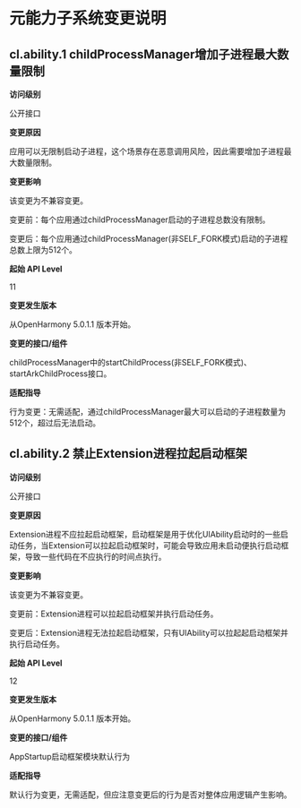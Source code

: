 # 元能力子系统变更说明

## cl.ability.1 childProcessManager增加子进程最大数量限制

**访问级别**

公开接口

**变更原因**

应用可以无限制启动子进程，这个场景存在恶意调用风险，因此需要增加子进程最大数量限制。

**变更影响**

该变更为不兼容变更。

变更前：每个应用通过childProcessManager启动的子进程总数没有限制。

变更后：每个应用通过childProcessManager(非SELF_FORK模式)启动的子进程总数上限为512个。

**起始 API Level**

11

**变更发生版本**

从OpenHarmony 5.0.1.1 版本开始。

**变更的接口/组件**

childProcessManager中的startChildProcess(非SELF_FORK模式)、startArkChildProcess接口。

**适配指导**

行为变更：无需适配，通过childProcessManager最大可以启动的子进程数量为512个，超过后无法启动。

## cl.ability.2 禁止Extension进程拉起启动框架

**访问级别**

公开接口

**变更原因**

Extension进程不应拉起启动框架，启动框架是用于优化UIAbility启动时的一些启动任务，当Extension可以拉起启动框架时，可能会导致应用未启动便执行启动框架，导致一些代码在不应执行的时间点执行。

**变更影响**

该变更为不兼容变更。

变更前：Extension进程可以拉起启动框架并执行启动任务。

变更后：Extension进程无法拉起启动框架，只有UIAbility可以拉起起启动框架并执行启动任务。

**起始 API Level**

12

**变更发生版本**

从OpenHarmony 5.0.1.1 版本开始。

**变更的接口/组件**

AppStartup启动框架模块默认行为

**适配指导**

默认行为变更，无需适配，但应注意变更后的行为是否对整体应用逻辑产生影响。
